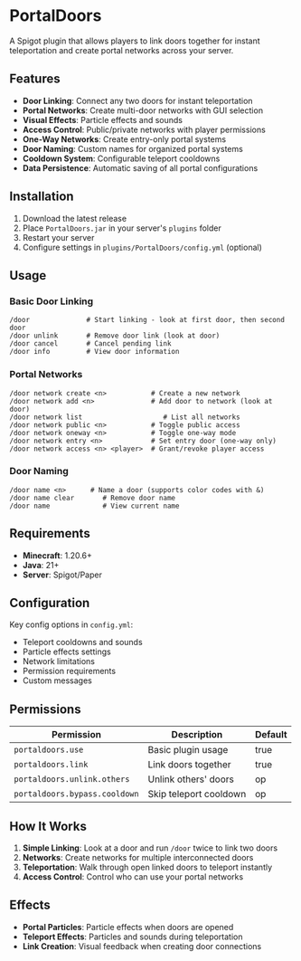 # PortalDoors

A Spigot plugin that allows players to link doors together for instant teleportation and create portal networks across your server.

## Features

- **Door Linking**: Connect any two doors for instant teleportation
- **Portal Networks**: Create multi-door networks with GUI selection
- **Visual Effects**: Particle effects and sounds
- **Access Control**: Public/private networks with player permissions
- **One-Way Networks**: Create entry-only portal systems
- **Door Naming**: Custom names for organized portal systems
- **Cooldown System**: Configurable teleport cooldowns
- **Data Persistence**: Automatic saving of all portal configurations

## Installation

1. Download the latest release
2. Place `PortalDoors.jar` in your server's `plugins` folder
3. Restart your server
4. Configure settings in `plugins/PortalDoors/config.yml` (optional)

## Usage

### Basic Door Linking
```
/door              # Start linking - look at first door, then second door
/door unlink       # Remove door link (look at door)
/door cancel       # Cancel pending link
/door info         # View door information
```

### Portal Networks
```
/door network create <n>           # Create a new network
/door network add <n>              # Add door to network (look at door)
/door network list                    # List all networks
/door network public <n>           # Toggle public access
/door network oneway <n>           # Toggle one-way mode
/door network entry <n>            # Set entry door (one-way only)
/door network access <n> <player>  # Grant/revoke player access
```

### Door Naming
```
/door name <n>      # Name a door (supports color codes with &)
/door name clear       # Remove door name
/door name             # View current name
```

## Requirements

- **Minecraft**: 1.20.6+
- **Java**: 21+
- **Server**: Spigot/Paper

## Configuration

Key config options in `config.yml`:
- Teleport cooldowns and sounds
- Particle effects settings
- Network limitations
- Permission requirements
- Custom messages

## Permissions

| Permission | Description | Default |
|------------|-------------|---------|
| `portaldoors.use` | Basic plugin usage | true |
| `portaldoors.link` | Link doors together | true |
| `portaldoors.unlink.others` | Unlink others' doors | op |
| `portaldoors.bypass.cooldown` | Skip teleport cooldown | op |

## How It Works

1. **Simple Linking**: Look at a door and run `/door` twice to link two doors
2. **Networks**: Create networks for multiple interconnected doors
3. **Teleportation**: Walk through open linked doors to teleport instantly
4. **Access Control**: Control who can use your portal networks

## Effects

- **Portal Particles**: Particle effects when doors are opened
- **Teleport Effects**: Particles and sounds during teleportation
- **Link Creation**: Visual feedback when creating door connections
